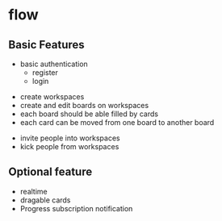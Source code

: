 # flow

## Basic Features
<!-- phase 1 -->
- basic authentication
  - register
  - login

<!-- phase 2 -->
- create workspaces
- create and edit boards on workspaces
- each board should be able filled by cards
- each card can be moved from one board to another board

<!-- phase 3 -->
- invite people into workspaces
- kick people from workspaces


## Optional feature
- realtime
- dragable cards
- Progress subscription notification